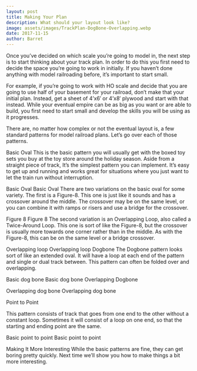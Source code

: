```yaml
---
layout: post
title: Making Your Plan
description: What should your layout look like?
image: assets/images/TrackPlan-DogBone-Overlapping.webp
date: 2017-11-15
author: Barret
---
```



Once you’ve decided on which scale you’re going to model in, the next step is to start thinking about your track plan. In order to do this you first need to decide the space you’re going to work in initially. If you haven’t done anything with model railroading before, it’s important to start small.

For example, if you’re going to work with HO scale and decide that you are going to use half of your basement for your railroad, don’t make that your initial plan. Instead, get a sheet of 4’x6′ or 4’x8′ plywood and start with that instead. While your eventual empire can be as big as you want or are able to build, you first need to start small and develop the skills you will be using as it progresses.

There are, no matter how complex or not the eventual layout is, a few standard patterns for model railroad plans. Let’s go over each of those patterns.

Basic Oval
This is the basic pattern you will usually get with the boxed toy sets you buy at the toy store around the holiday season. Aside from a straight piece of track, It’s the simplest pattern you can implement. It’s easy to get up and running and works great for situations where you just want to let the train run without interruption.

Basic Oval
Basic Oval
There are two variations on the basic oval for some variety. The first is a Figure-8. This one is just like it sounds and has a crossover around the middle. The crossover may be on the same level, or you can combine it with ramps or risers and use a bridge for the crossover.

Figure 8
Figure 8
The second variation is an Overlapping Loop, also called a Twice-Around Loop. This one is sort of like the Figure-8, but the crossover is usually more towards one corner rather than in the middle. As with the Figure-8, this can be on the same level or a bridge crossover.

Overlapping loop
Overlapping loop
Dogbone
The Dogbone pattern looks sort of like an extended oval. It will have a loop at each end of the pattern and single or dual track between. This pattern can often be folded over and overlapping.

Basic dog bone
Basic dog bone
Overlapping Dogbone

Overlapping dog bone
Overlapping dog bone

Point to Point

This pattern consists of track that goes from one end to the other without a constant loop. Sometimes it will consist of a loop on one end, so that the starting and ending point are the same.

Basic point to point
Basic point to point


Making It More Interesting
While the basic patterns are fine, they can get boring pretty quickly. Next time we’ll show you how to make things a bit more interesting.